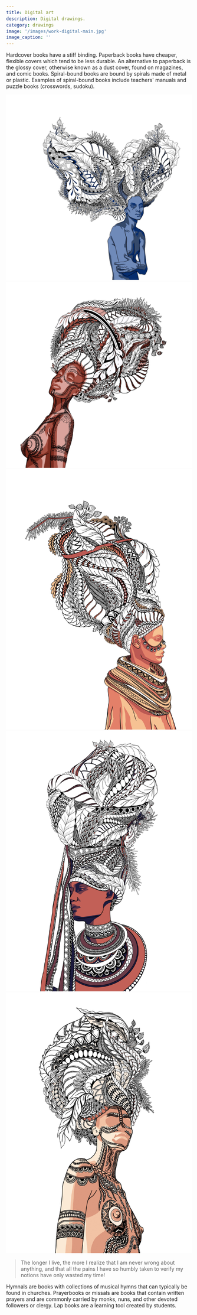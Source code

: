 ```yaml
---
title: Digital art
description: Digital drawings.
category: drawings
image: '/images/work-digital-main.jpg'
image_caption: ''
---
```


Hardcover books have a stiff binding. Paperback books have cheaper, flexible covers which tend to be less durable. An alternative to paperback is the glossy cover, otherwise known as a dust cover, found on magazines, and comic books. Spiral-bound books are bound by spirals made of metal or plastic. Examples of spiral-bound books include teachers' manuals and puzzle books (crosswords, sudoku).

<div class="gallery-box">
  <div class="gallery">
    <img src="/images/work-digital-4.jpg" loading="lazy" alt="Project">
    <img src="/images/work-digital-5.jpg" loading="lazy" alt="Project">
  </div>
</div>

<div class="gallery-box">
  <div class="gallery">
    <img src="/images/work-digital-1.jpg" loading="lazy" alt="Project">
    <img src="/images/work-digital-2.jpg" loading="lazy" alt="Project">
    <img src="/images/work-digital-3.jpg" loading="lazy" alt="Project">
  </div>
</div>

> The longer I live, the more I realize that I am never wrong about anything, and that all the pains I have so humbly taken to verify my notions have only wasted my time!

Hymnals are books with collections of musical hymns that can typically be found in churches. Prayerbooks or missals are books that contain written prayers and are commonly carried by monks, nuns, and other devoted followers or clergy. Lap books are a learning tool created by students.

